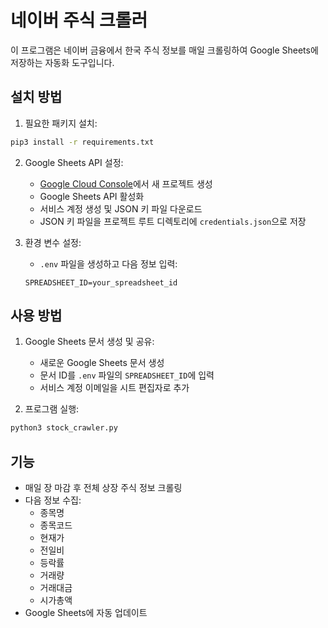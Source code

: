 # 네이버 주식 크롤러

이 프로그램은 네이버 금융에서 한국 주식 정보를 매일 크롤링하여 Google Sheets에 저장하는 자동화 도구입니다.

## 설치 방법

1. 필요한 패키지 설치:
```bash
pip3 install -r requirements.txt
```

2. Google Sheets API 설정:
   - [Google Cloud Console](https://console.cloud.google.com)에서 새 프로젝트 생성
   - Google Sheets API 활성화
   - 서비스 계정 생성 및 JSON 키 파일 다운로드
   - JSON 키 파일을 프로젝트 루트 디렉토리에 `credentials.json`으로 저장

3. 환경 변수 설정:
   - `.env` 파일을 생성하고 다음 정보 입력:
   ```
   SPREADSHEET_ID=your_spreadsheet_id
   ```

## 사용 방법

1. Google Sheets 문서 생성 및 공유:
   - 새로운 Google Sheets 문서 생성
   - 문서 ID를 `.env` 파일의 `SPREADSHEET_ID`에 입력
   - 서비스 계정 이메일을 시트 편집자로 추가

2. 프로그램 실행:
```bash
python3 stock_crawler.py
```

## 기능

- 매일 장 마감 후 전체 상장 주식 정보 크롤링
- 다음 정보 수집:
  - 종목명
  - 종목코드
  - 현재가
  - 전일비
  - 등락률
  - 거래량
  - 거래대금
  - 시가총액
- Google Sheets에 자동 업데이트 